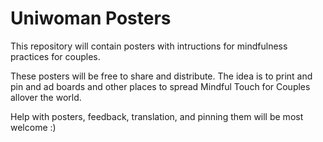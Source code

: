 # Uniwoman Posters

This repository will contain posters with intructions for mindfulness practices for couples.

These posters will be free to share and distribute. The idea is to print and pin and ad boards and other places to spread Mindful Touch for Couples allover the world.

Help with posters, feedback, translation, and pinning them will be most welcome :)
